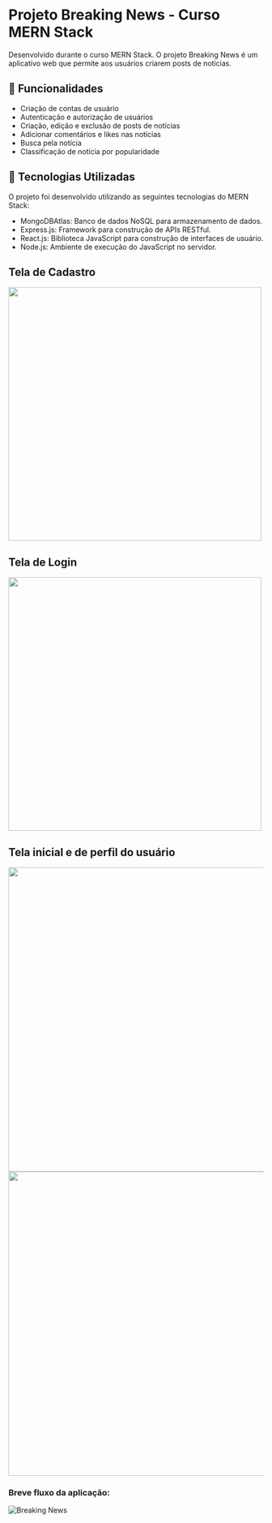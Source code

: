 # Projeto Breaking News - Curso MERN Stack

Desenvolvido durante o curso MERN Stack. O projeto Breaking News é um aplicativo web que permite aos usuários criarem posts de notícias.

## 🔧 Funcionalidades
* Criação de contas de usuário
* Autenticação e autorização de usuários
* Criação, edição e exclusão de posts de notícias
* Adicionar comentários e likes nas notícias
* Busca pela notícia
* Classificação de notícia por popularidade

## 🚀 Tecnologias Utilizadas
O projeto foi desenvolvido utilizando as seguintes tecnologias do MERN Stack:

* MongoDBAtlas: Banco de dados NoSQL para armazenamento de dados.
* Express.js: Framework para construção de APIs RESTful.
* React.js: Biblioteca JavaScript para construção de interfaces de usuário.
* Node.js: Ambiente de execução do JavaScript no servidor.

## Tela de Cadastro
<img src="https://github.com/renatarko/breaknews_app/assets/106983293/e4adf715-2097-4724-bb70-4f18f2c773d2" width="500" heigth="500"/>

## Tela de Login
<img src="https://github.com/renatarko/breaknews_app/assets/106983293/920c52e4-832e-4486-b81f-05c2f0f1e03f" width="500" heigth="500"/>

## Tela inicial e de perfil  do usuário
<img src="https://github.com/renatarko/breaknews_app/assets/106983293/c53b3a66-abcb-4134-b9fa-9d84f190dfda" width="600" heigth="600"/>
<img src="https://github.com/renatarko/breaknews_app/assets/106983293/810feba5-41af-4732-ab94-5e990577ad08" width="600" heigth="600"/>


### Breve fluxo da aplicação:
![Breaking News](https://github.com/renatarko/breaknews_app/assets/106983293/b5ed7cc9-3b61-4199-a23b-cd0a0e7f17b2)
